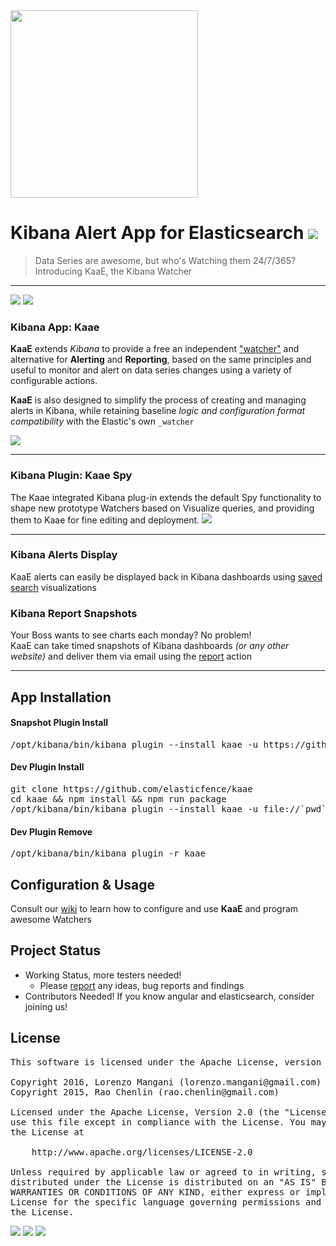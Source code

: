 <img src="http://i.imgur.com/o25tuAG.png" width="300"/>

# Kibana Alert App for Elasticsearch <img src="https://camo.githubusercontent.com/15f26c4f603cac9bf415c841a8a60077f6db5102/687474703a2f2f696d6775722e636f6d2f654c446f4f4b592e706e67">

> Data Series are awesome, but who's Watching them 24/7/365? Introducing KaaE, the Kibana Watcher

---

<img src="https://img.shields.io/badge/kibana-4.5+-yellow.svg"/>
<img src="https://img.shields.io/badge/elasticsearch-*-yellow.svg"/>


### Kibana App: Kaae
**KaaE** extends *Kibana* to provide a free an independent  ["watcher"](https://www.elastic.co/guide/en/watcher/current/introduction.html) and alternative for **Alerting** and **Reporting**, based on the same principles and useful to monitor and alert on data series changes using a variety of configurable actions.

**KaaE** is also designed to simplify the process of creating and managing alerts in Kibana, while retaining baseline *logic and configuration format compatibility* with the Elastic's own ```_watcher```

<!--<img src="http://i.imgur.com/aDHvUxf.png" width="400" /> -->

<img src="http://i.imgur.com/sheqvAc.gif" />

---

### Kibana Plugin: Kaae Spy
The Kaae integrated Kibana plug-in extends the default Spy functionality to shape new prototype Watchers based on Visualize queries, and providing them to Kaae for fine editing and deployment.
<img src="http://i.imgur.com/4lDTOVR.png" />

---

### Kibana Alerts Display
KaaE alerts can easily be displayed back in Kibana dashboards using [saved search](https://github.com/elasticfence/kaae/wiki/KAAE-Alerts-in-Dashboard) visualizations

### Kibana Report Snapshots
Your Boss wants to see charts each monday? No problem!<br>
KaaE can take timed snapshots of Kibana dashboards _(or any other website)_ and deliver them via email using the [report](https://github.com/elasticfence/kaae/wiki/KAAE-Report-Example) action


--------------

## App Installation

#### Snapshot Plugin Install
<pre>
/opt/kibana/bin/kibana plugin --install kaae -u https://github.com/elasticfence/kaae/releases/download/snapshot/kaae-latest.tar.gz
</pre>

#### Dev Plugin Install
<pre>
git clone https://github.com/elasticfence/kaae
cd kaae && npm install && npm run package
/opt/kibana/bin/kibana plugin --install kaae -u file://`pwd`/kaae-latest.tar.gz
</pre>

#### Dev Plugin Remove
<pre>
/opt/kibana/bin/kibana plugin -r kaae
</pre>

## Configuration & Usage

Consult our [wiki](https://github.com/elasticfence/kaae/wiki) to learn how to configure and use **KaaE** and program awesome Watchers


## Project Status 

* Working Status, more testers needed!
  * Please [report](https://github.com/elasticfence/kaae/issues) any ideas, bug reports and findings
* Contributors Needed! If you know angular and elasticsearch, consider joining us!
 


 
## License
<pre>
This software is licensed under the Apache License, version 2 ("ALv2"), quoted below.

Copyright 2016, Lorenzo Mangani (lorenzo.mangani@gmail.com)
Copyright 2015, Rao Chenlin (rao.chenlin@gmail.com)

Licensed under the Apache License, Version 2.0 (the "License"); you may not
use this file except in compliance with the License. You may obtain a copy of
the License at

    http://www.apache.org/licenses/LICENSE-2.0

Unless required by applicable law or agreed to in writing, software
distributed under the License is distributed on an "AS IS" BASIS, WITHOUT
WARRANTIES OR CONDITIONS OF ANY KIND, either express or implied. See the
License for the specific language governing permissions and limitations under
the License.
</pre>

<img src="https://img.shields.io/github/license/elasticfence/kaae.svg"/>
<img src="https://img.shields.io/badge/made%20with-love-red.svg"/>
<img src="https://img.shields.io/badge/edited%20with-nano-blue.svg"/>
